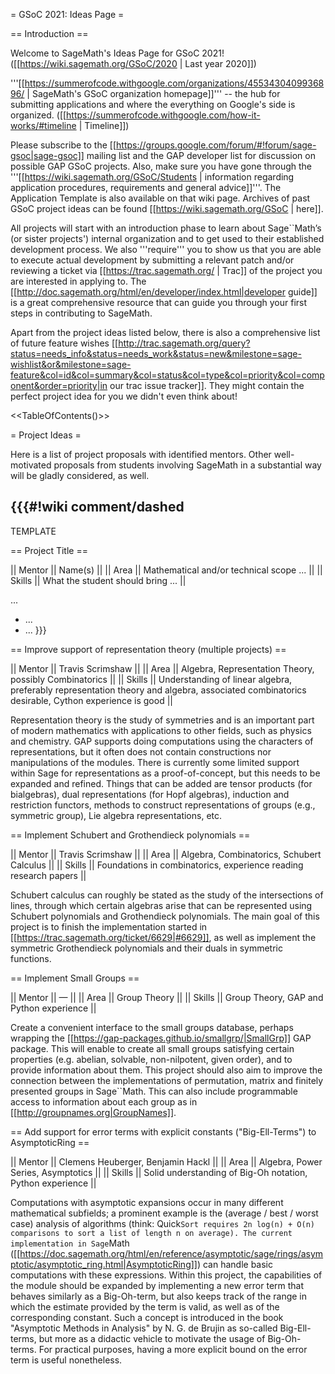 = GSoC 2021: Ideas Page =

== Introduction ==

Welcome to SageMath's Ideas Page for GSoC 2021! ([[https://wiki.sagemath.org/GSoC/2020 | Last year 2020]])

'''[[https://summerofcode.withgoogle.com/organizations/4553430409936896/ | SageMath's GSoC organization homepage]]''' -- the hub for submitting applications and where the everything on Google's side is organized.
([[https://summerofcode.withgoogle.com/how-it-works/#timeline | Timeline]])

Please subscribe to the [[https://groups.google.com/forum/#!forum/sage-gsoc|sage-gsoc]] mailing list and the GAP developer list for discussion on possible GAP GSoC projects. Also, make sure you have gone through the '''[[https://wiki.sagemath.org/GSoC/Students | information regarding application procedures, requirements and general advice]]'''. The Application Template is also available on that wiki page. Archives of past GSoC project ideas can be found [[https://wiki.sagemath.org/GSoC | here]].

All projects will start with an introduction phase to learn about Sage``Math’s (or sister projects') internal organization and to get used to their established development process. We also '''require''' you to show us that you are able to execute actual development by submitting a relevant patch and/or reviewing a ticket via [[https://trac.sagemath.org/ | Trac]] of the project you are interested in applying to. The [[http://doc.sagemath.org/html/en/developer/index.html|developer guide]] is a great comprehensive resource that can guide you through your first steps in contributing to SageMath.

Apart from the project ideas listed below, there is also a comprehensive list of future feature wishes [[http://trac.sagemath.org/query?status=needs_info&status=needs_work&status=new&milestone=sage-wishlist&or&milestone=sage-feature&col=id&col=summary&col=status&col=type&col=priority&col=component&order=priority|in our trac issue tracker]].
They might contain the perfect project idea for you we didn't even think about!

<<TableOfContents()>>

= Project Ideas =

Here is a list of project proposals with identified mentors.
Other well-motivated proposals from students involving SageMath in a substantial way will be gladly considered, as well.


{{{#!wiki comment/dashed
---

TEMPLATE

== Project Title ==

|| Mentor     || Name(s) ||
|| Area       || Mathematical and/or technical scope ... ||
|| Skills     || What the student should bring ... ||

...

  * ...
  * ...
}}}

== Improve support of representation theory (multiple projects) ==

|| Mentor     || Travis Scrimshaw ||
|| Area       || Algebra, Representation Theory, possibly Combinatorics ||
|| Skills     || Understanding of linear algebra, preferably representation theory and algebra, associated combinatorics desirable, Cython experience is good ||

Representation theory is the study of symmetries and is an important part of modern mathematics with applications to other fields, such as physics and chemistry. GAP supports doing computations using the characters of representations, but it often does not contain constructions nor manipulations of the modules. There is currently some limited support within Sage for representations as a proof-of-concept, but this needs to be expanded and refined. Things that can be added are tensor products (for bialgebras), dual representations (for Hopf algebras), induction and restriction functors, methods to construct representations of groups (e.g., symmetric group), Lie algebra representations, etc.

== Implement Schubert and Grothendieck polynomials ==

|| Mentor     || Travis Scrimshaw ||
|| Area       || Algebra, Combinatorics, Schubert Calculus ||
|| Skills     || Foundations in combinatorics, experience reading research papers ||

Schubert calculus can roughly be stated as the study of the intersections of lines, through which certain algebras arise that can be represented using Schubert polynomials and Grothendieck polynomials. The main goal of this project is to finish the implementation started in [[https://trac.sagemath.org/ticket/6629|#6629]], as well as implement the symmetric Grothendieck polynomials and their duals in symmetric functions.

== Implement Small Groups ==

|| Mentor     || — ||
|| Area       || Group Theory ||
|| Skills     || Group Theory, GAP and Python experience ||

Create a convenient interface to the small groups database, perhaps wrapping the [[https://gap-packages.github.io/smallgrp/|SmallGrp]] GAP package. This will enable to create all small groups satisfying certain properties (e.g. abelian, solvable, non-nilpotent, given order), and to provide information about them. This project should also aim to improve the connection between the implementations of permutation, matrix and finitely presented groups in Sage``Math. This can also include programmable access to information about each group as in [[http://groupnames.org|GroupNames]].

== Add support for error terms with explicit constants ("Big-Ell-Terms") to AsymptoticRing ==

|| Mentor     || Clemens Heuberger, Benjamin Hackl ||
|| Area       || Algebra, Power Series, Asymptotics ||
|| Skills     || Solid understanding of Big-Oh notation, Python experience ||

Computations with asymptotic expansions occur in many different mathematical subfields; a prominent example is the (average / best / worst case) analysis of algorithms (think: Quick``Sort requires 2n log(n) + O(n) comparisons to sort a list of length n on average). The current implementation in Sage``Math ([[https://doc.sagemath.org/html/en/reference/asymptotic/sage/rings/asymptotic/asymptotic_ring.html|AsymptoticRing]]) can handle basic computations with these expressions.
Within this project, the capabilities of the module should be expanded by implementing a new error term that behaves similarly as a Big-Oh-term, but also keeps track of the range in which the estimate provided by the term is valid, as well as of the corresponding constant. Such a concept is introduced in the book "Asymptotic Methods in Analysis" by N. G. de Brujin as so-called Big-Ell-terms, but more as a didactic vehicle to motivate the usage of Big-Oh-terms. For practical purposes, having a more explicit bound on the error term is useful nonetheless.
